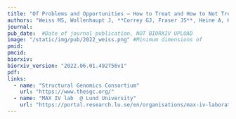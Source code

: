 ```yaml
---
title: "Of Problems and Opportunities – How to Treat and How to Not Treat Crystallographic Fragment-Screening Data."
authors: "Weiss MS, Wollenhaupt J, **Correy GJ, Fraser JS**, Heine A, Klebe G, Krojer T, Thunnissen M, Pearce NM."
journal:
pub_date:  #Date of journal publication, NOT BIORXIV UPLOAD
image: "/static/img/pub/2022_weiss.png" #Minimum dimensions of
pmid:
pmcid:
biorxiv:
biorxiv_version: "2022.06.01.492756v1"
pdf:
links:
  - name: "Structural Genomics Consortium"
    url: "https://www.thesgc.org/"
  - name: "MAX IV lab  @ Lund University"
    url: "https://portal.research.lu.se/en/organisations/max-iv-laboratory"
---
```

